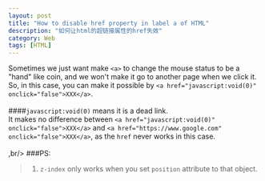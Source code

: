 ```yaml
---
layout: post
title: "How to disable href property in label a of HTML"
description: "如何让html的超链接属性的href失效"
category: Web
tags: [HTML]
---
```


Sometimes we just want make `<a>` to change the mouse status to be a "hand" like coin, and we won't make it go to another page when we click it. So, in this case, you can make it possible by `<a href="javascript:void(0)" onclick="false">XXX</a>`.<br/>     
####`javascript:void(0)` means it is a dead link.   
It makes no difference between `<a href="javascript:void(0)" onclick="false">XXX</a>` and `<a href="https://www.google.com" onclick="false">XXX</a>`, as the `href` never works in this case.      
<br/>,br/>
###PS:     
>1. `z-index` only works when you set `position` attribute to that object.    
